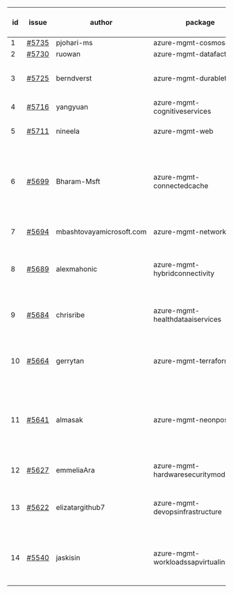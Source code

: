 | id | issue | author | package | assignee | bot advice | created date of issue | target release date | date from target |
| ------ | ------ | ------ | ------ | ------ | ------ | ------ | ------ | :-----: |
| 1 | [#5735](https://github.com/Azure/sdk-release-request/issues/5735) | pjohari-ms | azure-mgmt-cosmosdb | ChenxiJiang333 | new issue. | 11-18 | 12-27 |  |
| 2 | [#5730](https://github.com/Azure/sdk-release-request/issues/5730) | ruowan | azure-mgmt-datafactory | ChenxiJiang333 |  | 11-15 | 12-26 |  |
| 3 | [#5725](https://github.com/Azure/sdk-release-request/issues/5725) | berndverst | azure-mgmt-durabletask | ChenxiJiang333 | new comment. FirstBeta. TypeSpec. | 11-15 | 12-27 |  |
| 4 | [#5716](https://github.com/Azure/sdk-release-request/issues/5716) | yangyuan | azure-mgmt-cognitiveservices | ChenxiJiang333 |  | 11-11 | 12-27 |  |
| 5 | [#5711](https://github.com/Azure/sdk-release-request/issues/5711) | nineela | azure-mgmt-web | ChenxiJiang333 | close to release date. | 11-11 | 11-22 | 2 |
| 6 | [#5699](https://github.com/Azure/sdk-release-request/issues/5699) | Bharam-Msft | azure-mgmt-connectedcache | ChenxiJiang333 | new comment. close to release date. FirstBeta. HoldOn. TypeSpec. | 11-07 | 11-22 | 2 |
| 7 | [#5694](https://github.com/Azure/sdk-release-request/issues/5694) | mbashtovayamicrosoft.com | azure-mgmt-networkcloud | ChenxiJiang333 | close to release date. | 11-06 | 11-22 | 2 |
| 8 | [#5689](https://github.com/Azure/sdk-release-request/issues/5689) | alexmahonic | azure-mgmt-hybridconnectivity | ChenxiJiang333 | close to release date. HoldOn. TypeSpec. | 11-05 | 11-22 | 2 |
| 9 | [#5684](https://github.com/Azure/sdk-release-request/issues/5684) | chrisribe | azure-mgmt-healthdataaiservices | ChenxiJiang333 | close to release date. FirstGA. TypeSpec. | 11-05 | 11-22 | 2 |
| 10 | [#5664](https://github.com/Azure/sdk-release-request/issues/5664) | gerrytan | azure-mgmt-terraform | ChenxiJiang333 | close to release date. FirstBeta. TypeSpec. | 11-04 | 11-21 | 1 |
| 11 | [#5641](https://github.com/Azure/sdk-release-request/issues/5641) | almasak | azure-mgmt-neonpostgres | ChenxiJiang333 | new comment. close to release date. FirstBeta. HoldOn. TypeSpec. | 10-23 | 11-21 | 1 |
| 12 | [#5627](https://github.com/Azure/sdk-release-request/issues/5627) | emmeliaAra | azure-mgmt-hardwaresecuritymodules | ChenxiJiang333 | close to release date. | 10-22 | 11-22 | 2 |
| 13 | [#5622](https://github.com/Azure/sdk-release-request/issues/5622) | elizatargithub7 | azure-mgmt-devopsinfrastructure | ChenxiJiang333 | close to release date. FirstGA. TypeSpec. | 10-16 | 11-22 | 2 |
| 14 | [#5540](https://github.com/Azure/sdk-release-request/issues/5540) | jaskisin | azure-mgmt-workloadssapvirtualinstance | ChenxiJiang333 | close to release date. FirstGA. HoldOn. TypeSpec. | 09-27 | 11-22 | 2 |
